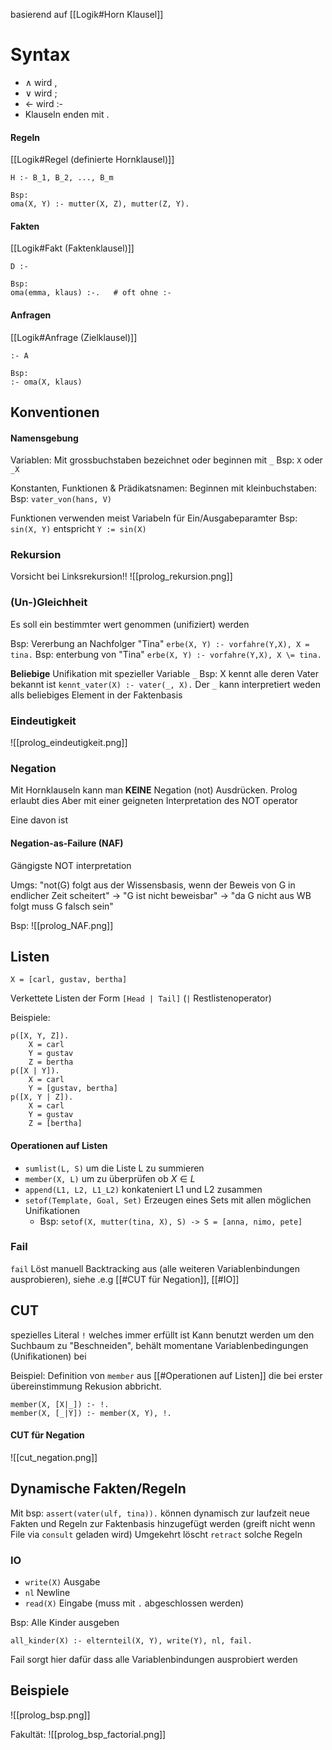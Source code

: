 
basierend auf [[Logik#Horn Klausel]]

# Syntax
- $\land$ wird ,
- $\lor$ wird ;
- $\leftarrow$ wird :-
- Klauseln enden mit .

#### Regeln
[[Logik#Regel (definierte Hornklausel)]]

```
H :- B_1, B_2, ..., B_m

Bsp:
oma(X, Y) :- mutter(X, Z), mutter(Z, Y).
```


#### Fakten
[[Logik#Fakt (Faktenklausel)]]

```
D :-

Bsp:
oma(emma, klaus) :-.   # oft ohne :-
```

#### Anfragen
[[Logik#Anfrage (Zielklausel)]]

```
:- A

Bsp:
:- oma(X, klaus)
```


## Konventionen

#### Namensgebung 

Variablen:
Mit grossbuchstaben bezeichnet oder beginnen mit `_`
Bsp: `X` oder `_X`

Konstanten, Funktionen & Prädikatsnamen:
Beginnen mit kleinbuchstaben:
Bsp: `vater_von(hans, V)`

Funktionen verwenden meist Variabeln für Ein/Ausgabeparamter
Bsp: `sin(X, Y)` entspricht `Y := sin(X)`



### Rekursion

Vorsicht bei Linksrekursion!!
![[prolog_rekursion.png]]


### (Un-)Gleichheit

Es soll ein bestimmter wert genommen (unifiziert) werden

Bsp: Vererbung an Nachfolger "Tina"
`erbe(X, Y) :- vorfahre(Y,X), X = tina.`
Bsp: enterbung von "Tina"
`erbe(X, Y) :- vorfahre(Y,X), X \= tina.`

**Beliebige** Unifikation mit spezieller Variable `_`
Bsp: X kennt alle deren Vater bekannt ist
`kennt_vater(X) :- vater(_, X).`
Der `_` kann interpretiert weden alls beliebiges Element in der Faktenbasis


### Eindeutigkeit
![[prolog_eindeutigkeit.png]]


### Negation

Mit Hornklauseln kann man **KEINE** Negation (not) Ausdrücken.
Prolog erlaubt dies Aber mit einer geigneten Interpretation des NOT operator

Eine davon ist
#### Negation-as-Failure (NAF)
Gängigste NOT interpretation

Umgs: "not(G) folgt aus der Wissensbasis, wenn der Beweis von G in endlicher Zeit scheitert" -> "G ist nicht beweisbar" -> "da G nicht aus WB folgt muss G falsch sein"

Bsp:
![[prolog_NAF.png]]



## Listen

`X = [carl, gustav, bertha]`

Verkettete Listen der Form `[Head | Tail]` (`|` Restlistenoperator)

Beispiele:
```
p([X, Y, Z]).
	X = carl
	Y = gustav
	Z = bertha
p([X | Y]).
	X = carl
	Y = [gustav, bertha]
p([X, Y | Z]).
	X = carl
	Y = gustav
	Z = [bertha]
```



#### Operationen auf Listen

- `sumlist(L, S)` um die Liste L zu summieren
- `member(X, L)` um zu überprüfen ob $X \in L$
- `append(L1, L2, L1_L2)` konkateniert L1 und L2 zusammen
- `setof(Template, Goal, Set)` Erzeugen eines Sets mit allen möglichen Unifikationen
	- Bsp: `setof(X, mutter(tina, X), S) -> S = [anna, nimo, pete]`



### Fail

`fail` Löst manuell Backtracking aus (alle weiteren Variablenbindungen ausprobieren), siehe .e.g [[#CUT für Negation]], [[#IO]]


## CUT

spezielles Literal `!` welches immer erfüllt ist
Kann benutzt werden um den Suchbaum zu "Beschneiden", behält momentane Variablenbedingungen (Unifikationen) bei

Beispiel: Definition von `member` aus [[#Operationen auf Listen]] die bei erster übereinstimmung Rekusion abbricht.
```
member(X, [X|_]) :- !.
member(X, [_|Y]) :- member(X, Y), !.
```


#### CUT für Negation

![[cut_negation.png]]




## Dynamische Fakten/Regeln

Mit bsp: `assert(vater(ulf, tina)).` können dynamisch zur laufzeit neue Fakten und Regeln zur Faktenbasis hinzugefügt werden (greift nicht wenn File via `consult` geladen wird)
Umgekehrt löscht `retract` solche Regeln




### IO

- `write(X)` Ausgabe
- `nl` Newline
- `read(X)` Eingabe (muss mit `.` abgeschlossen werden)

Bsp: Alle Kinder ausgeben

```
all_kinder(X) :- elternteil(X, Y), write(Y), nl, fail.
```

Fail sorgt hier dafür dass alle Variablenbindungen ausprobiert werden


## Beispiele

![[prolog_bsp.png]]


Fakultät:
![[prolog_bsp_factorial.png]]